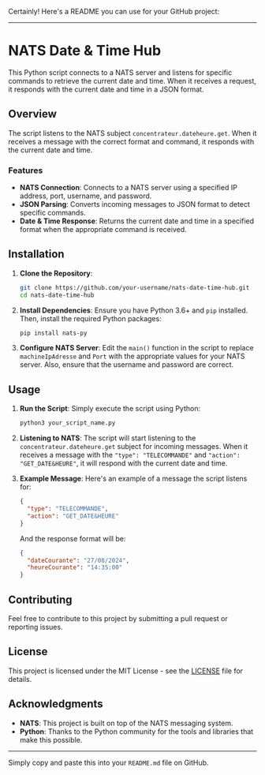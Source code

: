 Certainly! Here's a README you can use for your GitHub project:

---

# NATS Date & Time Hub

This Python script connects to a NATS server and listens for specific commands to retrieve the current date and time. When it receives a request, it responds with the current date and time in a JSON format.

## Overview

The script listens to the NATS subject `concentrateur.dateheure.get`. When it receives a message with the correct format and command, it responds with the current date and time.

### Features

- **NATS Connection**: Connects to a NATS server using a specified IP address, port, username, and password.
- **JSON Parsing**: Converts incoming messages to JSON format to detect specific commands.
- **Date & Time Response**: Returns the current date and time in a specified format when the appropriate command is received.

## Installation

1. **Clone the Repository**:
   ```bash
   git clone https://github.com/your-username/nats-date-time-hub.git
   cd nats-date-time-hub
   ```

2. **Install Dependencies**:
   Ensure you have Python 3.6+ and `pip` installed. Then, install the required Python packages:
   ```bash
   pip install nats-py
   ```

3. **Configure NATS Server**:
   Edit the `main()` function in the script to replace `machineIpAdresse` and `Port` with the appropriate values for your NATS server. Also, ensure that the username and password are correct.

## Usage

1. **Run the Script**:
   Simply execute the script using Python:
   ```bash
   python3 your_script_name.py
   ```

2. **Listening to NATS**:
   The script will start listening to the `concentrateur.dateheure.get` subject for incoming messages. When it receives a message with the `"type": "TELECOMMANDE"` and `"action": "GET_DATE&HEURE"`, it will respond with the current date and time.

3. **Example Message**:
   Here's an example of a message the script listens for:
   ```json
   {
     "type": "TELECOMMANDE",
     "action": "GET_DATE&HEURE"
   }
   ```

   And the response format will be:
   ```json
   {
     "dateCourante": "27/08/2024",
     "heureCourante": "14:35:00"
   }
   ```

## Contributing

Feel free to contribute to this project by submitting a pull request or reporting issues. 

## License

This project is licensed under the MIT License - see the [LICENSE](LICENSE) file for details.

## Acknowledgments

- **NATS**: This project is built on top of the NATS messaging system.
- **Python**: Thanks to the Python community for the tools and libraries that make this possible.

---

Simply copy and paste this into your `README.md` file on GitHub.
